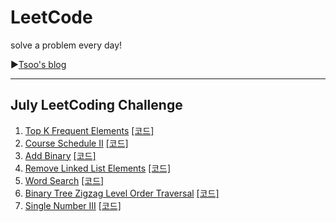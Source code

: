 # LeetCode

solve a problem every day!

▶[Tsoo's blog](https://tsoo1014.tistory.com)

- - -

## July LeetCoding Challenge

1. [Top K Frequent Elements](https://tsoo1014.tistory.com/13?category=931909) [[코드]](https://github.com/taesu-park/LeetCode/tree/master/JulyLeetCodingChallenge/July_ex01.py)
2. [Course Schedule II](https://tsoo1014.tistory.com/15?category=931909) [[코드]](https://github.com/taesu-park/LeetCode/tree/master/JulyLeetCodingChallenge/July_ex02.py)
3. [Add Binary](https://tsoo1014.tistory.com/17?category=931909) [[코드]](https://github.com/taesu-park/LeetCode/tree/master/JulyLeetCodingChallenge/July_ex03.py)
4. [Remove Linked List Elements](https://tsoo1014.tistory.com/19?category=931909) [[코드]](https://github.com/taesu-park/LeetCode/tree/master/JulyLeetCodingChallenge/July_ex04.py)
5. [Word Search](https://tsoo1014.tistory.com/22?category=931909) [[코드]](https://github.com/taesu-park/LeetCode/tree/master/JulyLeetCodingChallenge/July_ex05.py)
6. [Binary Tree Zigzag Level Order Traversal](https://tsoo1014.tistory.com/23?category=931909) [[코드]](https://github.com/taesu-park/LeetCode/tree/master/JulyLeetCodingChallenge/July_ex06.py)
7. [Single Number III](https://tsoo1014.tistory.com/25?category=931909) [[코드]](https://github.com/taesu-park/LeetCode/tree/master/JulyLeetCodingChallenge/July_ex07.py)

